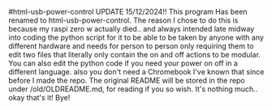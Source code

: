 #html-usb-power-control
UPDATE 15/12/2024!!
This program Has been renamed to html-usb-power-control. The reason I chose to do this is because my raspi zero w actually died.. and always intended late midway into coding the python script for it to be able to be taken by anyone with any different hardware and needs for person to person only requiring them to edit two files that literally only contain the on and off actions to be modular. You can also edit the python code if you need your power on off in a different language. also you don't need a Chromebook I've known that since before I made the repo. The original README will be stored in the repo under /old/OLDREADME.md, for reading if you so wish. It's nothing much.. okay that's it! Bye!
